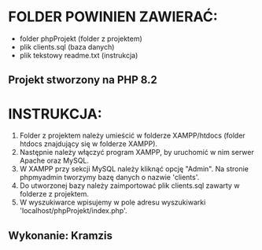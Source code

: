 # FOLDER POWINIEN ZAWIERAĆ:
- folder phpProjekt (folder z projektem)
- plik clients.sql (baza danych)
- plik tekstowy readme.txt (instrukcja)

## Projekt stworzony na PHP 8.2

# INSTRUKCJA:

1. Folder z projektem należy umieścić w folderze XAMPP/htdocs (folder htdocs znajdujący się w folderze XAMPP).
2. Następnie należy włączyć program XAMPP, by uruchomić w nim serwer Apache oraz MySQL.
3. W XAMPP przy sekcji MySQL należy kliknąć opcję "Admin". Na stronie phpmyadmin tworzymy bazę danych o nazwie 'clients'.
4. Do utworzonej bazy należy zaimportować plik clients.sql zawarty w folderze z projektem.
5. W wyszukiwarce wpisujemy w pole adresu wyszukiwarki 'localhost/phpProjekt/index.php'.

## Wykonanie: Kramzis
